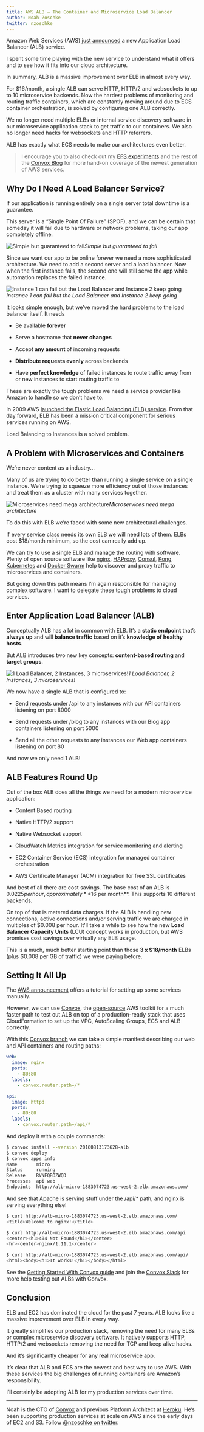 ```yaml
---
title: AWS ALB — The Container and Microservice Load Balancer
author: Noah Zoschke
twitter: nzoschke
---
```


Amazon Web Services (AWS) [just announced](https://aws.amazon.com/blogs/aws/new-aws-application-load-balancer/) a new Application Load Balancer (ALB) service.

I spent some time playing with the new service to understand what it offers and to see how it fits into our cloud architecture.

In summary, ALB is a massive improvement over ELB in almost every way.

For $16/month, a single ALB can serve HTTP, HTTP/2 and websockets to up to 10 microservice backends. Now the hardest problems of monitoring and routing traffic containers, which are constantly moving around due to ECS container orchestration, is solved by configuring one ALB correctly.

We no longer need multiple ELBs or internal service discovery software in our microservice application stack to get traffic to our containers. We also no longer need hacks for websockets and HTTP referrers.

ALB has exactly what ECS needs to make our architectures even better.

<!--more-->

> I encourage you to also check out my [EFS experiments](https://convox.com/blog/efs/) and the rest of the [Convox Blog](https://convox.com/blog/) for more hand-on coverage of the newest generation of AWS services.

## Why Do I Need A Load Balancer Service?

If our application is running entirely on a single server total downtime is a guarantee.

This server is a “Single Point Of Failure” (SPOF), and we can be certain that someday it will fail due to hardware or network problems, taking our app completely offline.

![Simple but guaranteed to fail](https://cdn-images-1.medium.com/max/2000/1*Tqsx2cNvxrsHA3AZYBb1Vg.png)*Simple but guaranteed to fail*

Since we want our app to be online forever we need a more sophisticated architecture. We need to add a second server and a load balancer. Now when the first instance fails, the second one will still serve the app while automation replaces the failed instance.

![Instance 1 can fail but the Load Balancer and Instance 2 keep going](https://cdn-images-1.medium.com/max/2000/1*kycs3ghJko0iT0eNP8IJqw.png)*Instance 1 can fail but the Load Balancer and Instance 2 keep going*

It looks simple enough, but we’ve moved the hard problems to the load balancer itself. It needs 

* Be available **forever**

* Serve a hostname that **never changes**

* Accept **any amount** of incoming requests

* **Distribute requests evenly** across backends

* Have **perfect knowledge** of failed instances to route traffic away from or new instances to start routing traffic to

These are exactly the tough problems we need a service provider like Amazon to handle so we don’t have to.

In 2009 AWS [launched the Elastic Load Balancing (ELB) service](https://aws.amazon.com/blogs/aws/new-aws-load-balancing-automatic-scaling-and-cloud-monitoring-services/). From that day forward, ELB has been a mission critical component for serious services running on AWS.

Load Balancing to Instances is a solved problem.

## A Problem with Microservices and Containers

We’re never content as a industry…

Many of us are trying to do better than running a single service on a single instance. We’re trying to squeeze more efficiency out of those instances and treat them as a cluster with many services together.

![Microservices need mega architecture](https://cdn-images-1.medium.com/max/2000/1*2kRAm8Np5dRzYiebhHnroQ.png)*Microservices need mega architecture*

To do this with ELB we’re faced with some new architectural challenges. 

If every service class needs its own ELB we will need lots of them. ELBs cost $18/month minimum, so the cost can really add up.

We can try to use a single ELB and manage the routing with software. Plenty of open source software like [nginx](https://www.nginx.com/), [HAProxy](http://www.haproxy.org/), [Consul](https://www.consul.io/), [Kong](https://getkong.org/), [Kubernetes](http://kubernetes.io/) and [Docker Swarm](https://docs.docker.com/swarm/) help to discover and proxy traffic to microservices and containers.

But going down this path means I’m again responsible for managing complex software. I want to delegate these tough problems to cloud services.

## Enter Application Load Balancer (ALB)

Conceptually ALB has a lot in common with ELB. It’s a **static endpoint** that’s **always up** and will **balance traffic** based on it’s **knowledge of healthy hosts**.

But ALB introduces two new key concepts: **content-based routing** and **target groups**.

![1 Load Balancer, 2 Instances, 3 microservices!](https://cdn-images-1.medium.com/max/2000/1*q5M9h9OHNJ8TWh8X1Fuz2g.png)*1 Load Balancer, 2 Instances, 3 microservices!*

We now have a single ALB that is configured to:

* Send requests under /api to any instances with our API containers listening on port 8000

* Send requests under /blog to any instances with our Blog app containers listening on port 5000

* Send all the other requests to any instances our Web app containers listening on port 80

And now we only need 1 ALB!

## ALB Features Round Up

Out of the box ALB does all the things we need for a modern microservice application:

* Content Based routing

* Native HTTP/2 support

* Native Websocket support

* CloudWatch Metrics integration for service monitoring and alerting

* EC2 Container Service (ECS) integration for managed container orchestration

* AWS Certificate Manager (ACM) integration for free SSL certificates

And best of all there are cost savings. The base cost of an ALB is $0.0225 per hour, approximately **$16 per month**. This supports 10 different backends.

On top of that is metered data charges. If the ALB is handling new connections, active connections and/or serving traffic we are charged in multiples of $0.008 per hour. It'll take a while to see how the new **Load Balancer Capacity Units** (LCU) concept works in production, but AWS promises cost savings over virtually any ELB usage.

This is a much, much better starting point than those **3 x $18/month** ELBs (plus $0.008 per GB of traffic) we were paying before.

## Setting It All Up

The [AWS announcement](https://aws.amazon.com/blogs/aws/new-aws-application-load-balancer/) offers a tutorial for setting up some services manually.

However, we can use [Convox](https://convox.com/), the [open-source](https://github.com/convox/rack) AWS toolkit for a much faster path to test out ALB on top of a production-ready stack that uses CloudFormation to set up the VPC, AutoScaling Groups, ECS and ALB correctly.

With this [Convox branch](https://github.com/convox/rack/pull/1045) we can take a simple manifest describing our web and API containers and routing paths:

```yaml
web:
  image: nginx
  ports:
    - 80:80
  labels:
    - convox.router.path=/*

api:
  image: httpd
  ports:
    - 80:80
  labels:
    - convox.router.path=/api/*
```

And deploy it with a couple commands:

```bash
$ convox install --version 20160813173628-alb
$ convox deploy
$ convox apps info
Name       micro
Status     running
Release    RVNEQBOZWQD
Processes  api web
Endpoints  http://alb-micro-1883074723.us-west-2.elb.amazonaws.com/
```

And see that Apache is serving stuff under the /api/* path, and nginx is serving everything else!

```bash
$ curl http://alb-micro-1883074723.us-west-2.elb.amazonaws.com/
<title>Welcome to nginx!</title>

$ curl http://alb-micro-1883074723.us-west-2.elb.amazonaws.com/api
<center><h1>404 Not Found</h1></center>
<hr><center>nginx/1.11.1</center>

$ curl http://alb-micro-1883074723.us-west-2.elb.amazonaws.com/api/
<html><body><h1>It works!</h1></body></html>
```

See the [Getting Started With Convox guide](https://convox.com/docs/getting-started/) and join the [Convox Slack](http://invite.convox.com/) for more help testing out ALBs with Convox.

## Conclusion

ELB and EC2 has dominated the cloud for the past 7 years. ALB looks like a massive improvement over ELB in every way.

It greatly simplifies our production stack, removing the need for many ELBs or complex microservice discovery software. It natively supports HTTP, HTTP/2 and websockets removing the need for TCP and keep alive hacks. 

And it’s significantly cheaper for any real microservice app.

It’s clear that ALB and ECS are the newest and best way to use AWS. With these services the big challenges of running containers are Amazon’s responsibility.

I’ll certainly be adopting ALB for my production services over time.

---

Noah is the CTO of [Convox](https://convox.com/) and previous Platform Architect at [Heroku](https://www.heroku.com/). He’s been supporting production services at scale on AWS since the early days of EC2 and S3. Follow <a href="https://twitter.com/nzoschke">@nzoschke on twitter</a>.

